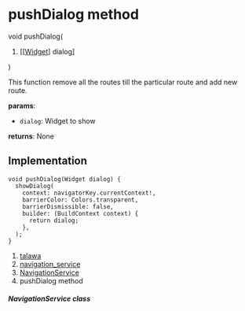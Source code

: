 
<div>

# pushDialog method

</div>


void pushDialog(

1.  [[[Widget](https://api.flutter.dev/flutter/widgets/Widget-class.html)]
    dialog]

)



This function remove all the routes till the particular route and add
new route.

**params**:

-   `dialog`: Widget to show

**returns**: None



## Implementation

``` language-dart
void pushDialog(Widget dialog) {
  showDialog(
    context: navigatorKey.currentContext!,
    barrierColor: Colors.transparent,
    barrierDismissible: false,
    builder: (BuildContext context) {
      return dialog;
    },
  );
}
```







1.  [talawa](../../index.html)
2.  [navigation_service](../../services_navigation_service/)
3.  [NavigationService](../../services_navigation_service/NavigationService-class.html)
4.  pushDialog method

##### NavigationService class







